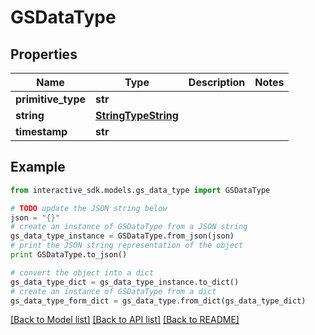 # GSDataType


## Properties

Name | Type | Description | Notes
------------ | ------------- | ------------- | -------------
**primitive_type** | **str** |  | 
**string** | [**StringTypeString**](StringTypeString.md) |  | 
**timestamp** | **str** |  | 

## Example

```python
from interactive_sdk.models.gs_data_type import GSDataType

# TODO update the JSON string below
json = "{}"
# create an instance of GSDataType from a JSON string
gs_data_type_instance = GSDataType.from_json(json)
# print the JSON string representation of the object
print GSDataType.to_json()

# convert the object into a dict
gs_data_type_dict = gs_data_type_instance.to_dict()
# create an instance of GSDataType from a dict
gs_data_type_form_dict = gs_data_type.from_dict(gs_data_type_dict)
```
[[Back to Model list]](../README.md#documentation-for-models) [[Back to API list]](../README.md#documentation-for-api-endpoints) [[Back to README]](../README.md)


